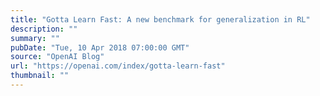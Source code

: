 ```yaml
---
title: "Gotta Learn Fast: A new benchmark for generalization in RL"
description: ""
summary: ""
pubDate: "Tue, 10 Apr 2018 07:00:00 GMT"
source: "OpenAI Blog"
url: "https://openai.com/index/gotta-learn-fast"
thumbnail: ""
---
```


